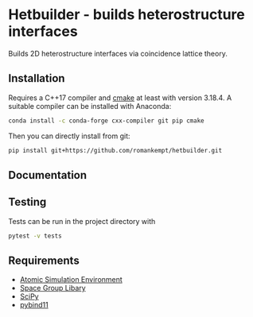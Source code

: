# Hetbuilder - builds heterostructure interfaces

Builds 2D heterostructure interfaces via coincidence lattice theory.

## Installation

Requires a C++17 compiler and [cmake](https://cmake.org/) at least with version 3.18.4. A suitable compiler can be installed with Anaconda:

```bash
conda install -c conda-forge cxx-compiler git pip cmake
```

Then you can directly install from git:

```bash
pip install git+https://github.com/romankempt/hetbuilder.git
```

## Documentation


## Testing

Tests can be run in the project directory with

```bash
pytest -v tests
```


## Requirements

- [Atomic Simulation Environment](https://wiki.fysik.dtu.dk/ase/)
- [Space Group Libary](https://atztogo.github.io/spglib/python-spglib.html)
- [SciPy](https://www.scipy.org/)
- [pybind11](https://github.com/pybind/pybind11)
